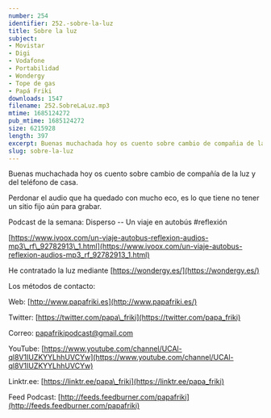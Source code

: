 ```yaml
---
number: 254
identifier: 252.-sobre-la-luz
title: Sobre la luz
subject:
- Movistar
- Digi
- Vodafone
- Portabilidad
- Wondergy
- Tope de gas
- Papá Friki
downloads: 1547
filename: 252.SobreLaLuz.mp3
mtime: 1685124272
pub_mtime: 1685124272
size: 6215928
length: 397
excerpt: Buenas muchachada hoy os cuento sobre cambio de compañia de la luz y del teléfono de casa
slug: sobre-la-luz
---
```

Buenas muchachada hoy os cuento sobre cambio de compañía de la luz y del teléfono de casa.

Perdonar el audio que ha quedado con mucho eco, es lo que tiene no tener un sitio fijo aún para grabar.

Podcast de la semana: Disperso -- Un viaje en autobús #reflexión

[https://www.ivoox.com/un-viaje-autobus-reflexion-audios-mp3\_rf\_92782913\_1.html](https://www.ivoox.com/un-viaje-autobus-reflexion-audios-mp3_rf_92782913_1.html)

He contratado la luz mediante [https://wondergy.es/](https://wondergy.es/)

Los métodos de contacto:

Web: [http://www.papafriki.es](http://www.papafriki.es/)

Twitter: [https://twitter.com/papa\_friki](https://twitter.com/papa_friki)

Correo: [papafrikipodcast@gmail.com](https://archive.org/details/papafrikipodast@gmail.com)

YouTube: [https://www.youtube.com/channel/UCAl-ql8V1IUZKYYLhhUVCYw](https://www.youtube.com/channel/UCAl-ql8V1IUZKYYLhhUVCYw)

Linktr.ee: [https://linktr.ee/papa\_friki](https://linktr.ee/papa_friki)

Feed Podcast: [http://feeds.feedburner.com/papafriki](http://feeds.feedburner.com/papafriki)
